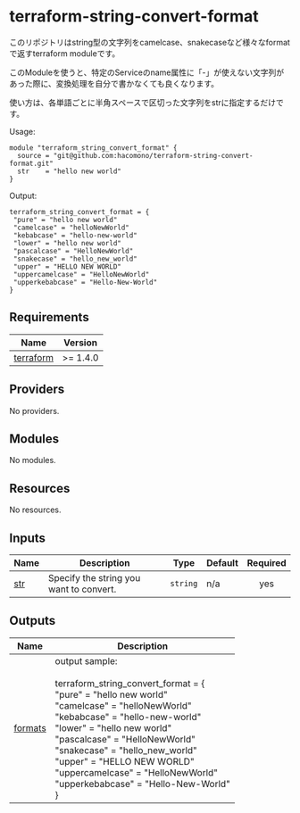 # terraform-string-convert-format

このリポジトリはstring型の文字列をcamelcase、snakecaseなど様々なformatで返すterraform moduleです。

このModuleを使うと、特定のServiceのname属性に「-」が使えない文字列があった際に、変換処理を自分で書かなくても良くなります。

使い方は、各単語ごとに半角スペースで区切った文字列をstrに指定するだけです。

<!-- BEGINNING OF PRE-COMMIT-TERRAFORM DOCS HOOK -->
Usage:

```
module "terraform_string_convert_format" {
  source = "git@github.com:hacomono/terraform-string-convert-format.git"
  str    = "hello new world"
}
```

Output:

```
terraform_string_convert_format = {
 "pure" = "hello new world"
 "camelcase" = "helloNewWorld"
 "kebabcase" = "hello-new-world"
 "lower" = "hello new world"
 "pascalcase" = "HelloNewWorld"
 "snakecase" = "hello_new_world"
 "upper" = "HELLO NEW WORLD"
 "uppercamelcase" = "HelloNewWorld"
 "upperkebabcase" = "Hello-New-World"
}
```

## Requirements

| Name | Version |
|------|---------|
| <a name="requirement_terraform"></a> [terraform](#requirement\_terraform) | >= 1.4.0 |

## Providers

No providers.

## Modules

No modules.

## Resources

No resources.

## Inputs

| Name | Description | Type | Default | Required |
|------|-------------|------|---------|:--------:|
| <a name="input_str"></a> [str](#input\_str) | Specify the string you want to convert. | `string` | n/a | yes |

## Outputs

| Name | Description |
|------|-------------|
| <a name="output_formats"></a> [formats](#output\_formats) | output sample:<br><br>terraform\_string\_convert\_format = {<br> "pure" = "hello new world"<br> "camelcase" = "helloNewWorld"<br> "kebabcase" = "hello-new-world"<br> "lower" = "hello new world"<br> "pascalcase" = "HelloNewWorld"<br> "snakecase" = "hello\_new\_world"<br> "upper" = "HELLO NEW WORLD"<br> "uppercamelcase" = "HelloNewWorld"<br> "upperkebabcase" = "Hello-New-World"<br>} |
<!-- END OF PRE-COMMIT-TERRAFORM DOCS HOOK -->
